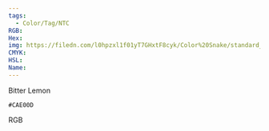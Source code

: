 ```yaml
---
tags:
  - Color/Tag/NTC
RGB:
Hex:
img: https://filedn.com/l0hpzxl1f01yT7GHxtF8cyk/Color%20Snake/standard_csv_to_svg//CAE00D.svg
CMYK:
HSL:
Name:
---
```

Bitter Lemon
```palette
#CAE00D
```
RGB
